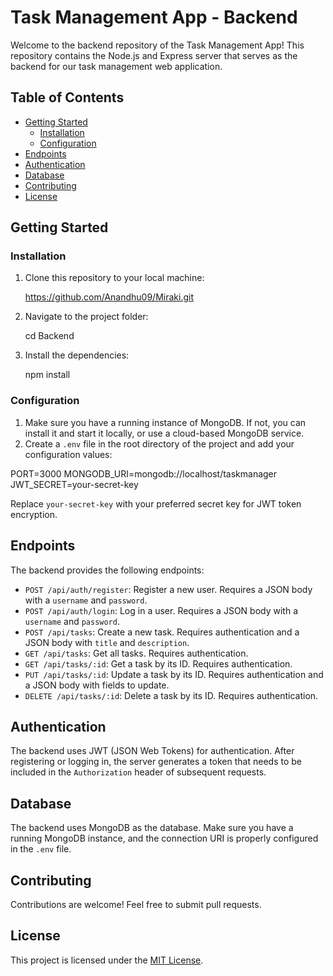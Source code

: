 # Task Management App - Backend

Welcome to the backend repository of the Task Management App! This repository contains the Node.js and Express server that serves as the backend for our task management web application.

## Table of Contents

- [Getting Started](#getting-started)
  - [Installation](#installation)
  - [Configuration](#configuration)
- [Endpoints](#endpoints)
- [Authentication](#authentication)
- [Database](#database)
- [Contributing](#contributing)
- [License](#license)

## Getting Started

### Installation

1. Clone this repository to your local machine:

   https://github.com/Anandhu09/Miraki.git


2. Navigate to the project folder:

   cd Backend


3. Install the dependencies:

   npm install


### Configuration

1. Make sure you have a running instance of MongoDB. If not, you can install it and start it locally, or use a cloud-based MongoDB service.
2. Create a `.env` file in the root directory of the project and add your configuration values:

PORT=3000
MONGODB_URI=mongodb://localhost/taskmanager
JWT_SECRET=your-secret-key


Replace `your-secret-key` with your preferred secret key for JWT token encryption.

## Endpoints

The backend provides the following endpoints:
- `POST /api/auth/register`: Register a new user. Requires a JSON body with a `username` and `password`.
- `POST /api/auth/login`: Log in a user. Requires a JSON body with a `username` and `password`.
- `POST /api/tasks`: Create a new task. Requires authentication and a JSON body with `title` and `description`.
- `GET /api/tasks`: Get all tasks. Requires authentication.
- `GET /api/tasks/:id`: Get a task by its ID. Requires authentication.
- `PUT /api/tasks/:id`: Update a task by its ID. Requires authentication and a JSON body with fields to update.
- `DELETE /api/tasks/:id`: Delete a task by its ID. Requires authentication.

## Authentication

The backend uses JWT (JSON Web Tokens) for authentication. After registering or logging in, the server generates a token that needs to be included in the `Authorization` header of subsequent requests.

## Database

The backend uses MongoDB as the database. Make sure you have a running MongoDB instance, and the connection URI is properly configured in the `.env` file.

## Contributing

Contributions are welcome! Feel free to submit pull requests.

## License

This project is licensed under the [MIT License](LICENSE).
